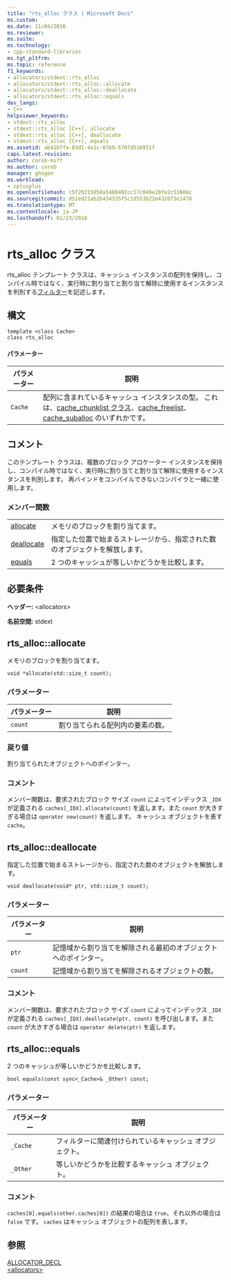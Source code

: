 ```yaml
---
title: "rts_alloc クラス | Microsoft Docs"
ms.custom: 
ms.date: 11/04/2016
ms.reviewer: 
ms.suite: 
ms.technology:
- cpp-standard-libraries
ms.tgt_pltfrm: 
ms.topic: reference
f1_keywords:
- allocators/stdext::rts_alloc
- allocators/stdext::rts_alloc::allocate
- allocators/stdext::rts_alloc::deallocate
- allocators/stdext::rts_alloc::equals
dev_langs:
- C++
helpviewer_keywords:
- stdext::rts_alloc
- stdext::rts_alloc [C++], allocate
- stdext::rts_alloc [C++], deallocate
- stdext::rts_alloc [C++], equals
ms.assetid: ab41bffa-83d1-4a1c-87b9-5707d516931f
caps.latest.revision: 
author: corob-msft
ms.author: corob
manager: ghogen
ms.workload:
- cplusplus
ms.openlocfilehash: c5f20215050a5488402cc17c849e20fe2c51608c
ms.sourcegitcommit: d51ed21ab2b434535f5c1d553b22e432073e1478
ms.translationtype: MT
ms.contentlocale: ja-JP
ms.lasthandoff: 02/23/2018
---
```

# <a name="rtsalloc-class"></a>rts_alloc クラス
rts_alloc テンプレート クラスは、キャッシュ インスタンスの配列を保持し、コンパイル時ではなく、実行時に割り当てと割り当て解除に使用するインスタンスを判別する[フィルター](../standard-library/allocators-header.md)を記述します。  
  
## <a name="syntax"></a>構文  
  
```
template <class Cache>  
class rts_alloc
```  
  
#### <a name="parameters"></a>パラメーター  
  
|パラメーター|説明|  
|---------------|-----------------|  
|`Cache`|配列に含まれているキャッシュ インスタンスの型。 これは、[cache_chunklist クラス](../standard-library/cache-chunklist-class.md)、[cache_freelist](../standard-library/cache-freelist-class.md)、[cache_suballoc](../standard-library/cache-suballoc-class.md) のいずれかです。|  
  
## <a name="remarks"></a>コメント  
 このテンプレート クラスは、複数のブロック アロケーター インスタンスを保持し、コンパイル時ではなく、実行時に割り当てと割り当て解除に使用するインスタンスを判別します。 再バインドをコンパイルできないコンパイラと一緒に使用します。  
  
### <a name="member-functions"></a>メンバー関数  
  
|||  
|-|-|  
|[allocate](#allocate)|メモリのブロックを割り当てます。|  
|[deallocate](#deallocate)|指定した位置で始まるストレージから、指定された数のオブジェクトを解放します。|  
|[equals](#equals)|2 つのキャッシュが等しいかどうかを比較します。|  
  
## <a name="requirements"></a>必要条件  
 **ヘッダー:** \<allocators>  
  
 **名前空間:** stdext  
  
##  <a name="allocate"></a>  rts_alloc::allocate  
 メモリのブロックを割り当てます。  
  
```
void *allocate(std::size_t count);
```  
  
### <a name="parameters"></a>パラメーター  
  
|パラメーター|説明|  
|---------------|-----------------|  
|`count`|割り当てられる配列内の要素の数。|  
  
### <a name="return-value"></a>戻り値  
 割り当てられたオブジェクトへのポインター。  
  
### <a name="remarks"></a>コメント  
 メンバー関数は、要求されたブロック サイズ `count` によってインデックス `_IDX` が定義される `caches[_IDX].allocate(count)` を返します。また `count` が大きすぎる場合は `operator new(count)` を返します。 キャッシュ オブジェクトを表す `cache`。  
  
##  <a name="deallocate"></a>  rts_alloc::deallocate  
 指定した位置で始まるストレージから、指定された数のオブジェクトを解放します。  
  
```
void deallocate(void* ptr, std::size_t count);
```  
  
### <a name="parameters"></a>パラメーター  
  
|パラメーター|説明|  
|---------------|-----------------|  
|`ptr`|記憶域から割り当てを解除される最初のオブジェクトへのポインター。|  
|`count`|記憶域から割り当てを解除されるオブジェクトの数。|  
  
### <a name="remarks"></a>コメント  
 メンバー関数は、要求されたブロック サイズ `count` によってインデックス `_IDX` が定義される `caches[_IDX].deallocate(ptr, count)` を呼び出します。また `count` が大きすぎる場合は `operator delete(ptr)` を返します。  
  
##  <a name="equals"></a>  rts_alloc::equals  
 2 つのキャッシュが等しいかどうかを比較します。  
  
```
bool equals(const sync<_Cache>& _Other) const;
```  
  
### <a name="parameters"></a>パラメーター  
  
|パラメーター|説明|  
|---------------|-----------------|  
|`_Cache`|フィルターに関連付けられているキャッシュ オブジェクト。|  
|`_Other`|等しいかどうかを比較するキャッシュ オブジェクト。|  
  
### <a name="remarks"></a>コメント  
 `caches[0].equals(other.caches[0])` の結果の場合は `true`、それ以外の場合は `false` です。 `caches` はキャッシュ オブジェクトの配列を表します。  
  
## <a name="see-also"></a>参照  
 [ALLOCATOR_DECL](../standard-library/allocators-functions.md#allocator_decl)   
 [\<allocators>](../standard-library/allocators-header.md)



